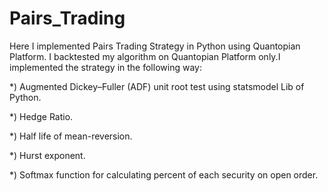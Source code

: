 # Pairs_Trading
Here I implemented Pairs Trading Strategy in Python using Quantopian Platform. I backtested my algorithm on Quantopian Platform only.I implemented the strategy in the following way:

*) Augmented Dickey–Fuller (ADF) unit root test using statsmodel Lib of Python.

*) Hedge Ratio.

*) Half life of mean-reversion.

*) Hurst exponent.

*) Softmax function for calculating percent of each security on open order.

